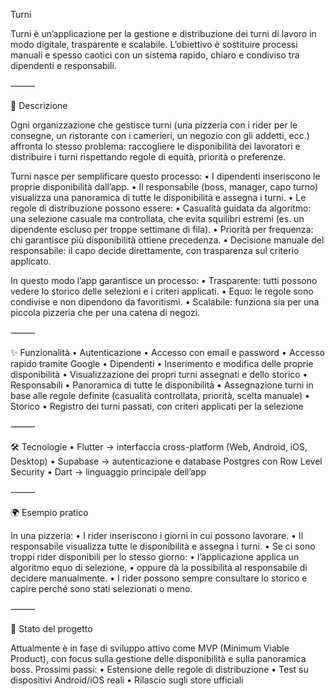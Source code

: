 Turni

Turni è un’applicazione per la gestione e distribuzione dei turni di lavoro in modo digitale, trasparente e scalabile.
L’obiettivo è sostituire processi manuali e spesso caotici con un sistema rapido, chiaro e condiviso tra dipendenti e responsabili.

⸻

📝 Descrizione

Ogni organizzazione che gestisce turni (una pizzeria con i rider per le consegne, un ristorante con i camerieri, un negozio con gli addetti, ecc.) affronta lo stesso problema: raccogliere le disponibilità dei lavoratori e distribuire i turni rispettando regole di equità, priorità o preferenze.

Turni nasce per semplificare questo processo:
	•	I dipendenti inseriscono le proprie disponibilità dall’app.
	•	Il responsabile (boss, manager, capo turno) visualizza una panoramica di tutte le disponibilità e assegna i turni.
	•	Le regole di distribuzione possono essere:
	•	Casualità guidata da algoritmo: una selezione casuale ma controllata, che evita squilibri estremi (es. un dipendente escluso per troppe settimane di fila).
	•	Priorità per frequenza: chi garantisce più disponibilità ottiene precedenza.
	•	Decisione manuale del responsabile: il capo decide direttamente, con trasparenza sul criterio applicato.

In questo modo l’app garantisce un processo:
	•	Trasparente: tutti possono vedere lo storico delle selezioni e i criteri applicati.
	•	Equo: le regole sono condivise e non dipendono da favoritismi.
	•	Scalabile: funziona sia per una piccola pizzeria che per una catena di negozi.

⸻

✨ Funzionalità
	•	Autenticazione
	•	Accesso con email e password
	•	Accesso rapido tramite Google
	•	Dipendenti
	•	Inserimento e modifica delle proprie disponibilità
	•	Visualizzazione dei propri turni assegnati e dello storico
	•	Responsabili
	•	Panoramica di tutte le disponibilità
	•	Assegnazione turni in base alle regole definite (casualità controllata, priorità, scelta manuale)
	•	Storico
	•	Registro dei turni passati, con criteri applicati per la selezione

⸻

🛠️ Tecnologie
	•	Flutter → interfaccia cross-platform (Web, Android, iOS, Desktop)
	•	Supabase → autenticazione e database Postgres con Row Level Security
	•	Dart → linguaggio principale dell’app

⸻

🌍 Esempio pratico

In una pizzeria:
	•	I rider inseriscono i giorni in cui possono lavorare.
	•	Il responsabile visualizza tutte le disponibilità e assegna i turni.
	•	Se ci sono troppi rider disponibili per lo stesso giorno:
	•	l’applicazione applica un algoritmo equo di selezione,
	•	oppure dà la possibilità al responsabile di decidere manualmente.
	•	I rider possono sempre consultare lo storico e capire perché sono stati selezionati o meno.

⸻

🚀 Stato del progetto

Attualmente è in fase di sviluppo attivo come MVP (Minimum Viable Product), con focus sulla gestione delle disponibilità e sulla panoramica boss.
Prossimi passi:
	•	Estensione delle regole di distribuzione
	•	Test su dispositivi Android/iOS reali
	•	Rilascio sugli store ufficiali